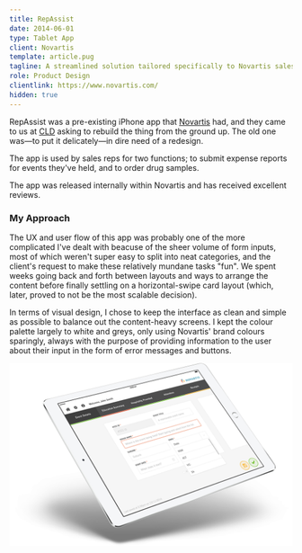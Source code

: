 ```yaml
---
title: RepAssist
date: 2014-06-01
type: Tablet App
client: Novartis
template: article.pug
tagline: A streamlined solution tailored specifically to Novartis sales reps' needs.
role: Product Design
clientlink: https://www.novartis.com/
hidden: true
---
```


RepAssist was a pre-existing iPhone app that <a href="http://www.novartis.com/" target="_blank" class="link-highlight">Novartis</a> had, and they came to us at <a href="http://creativelicence.com.au/" target="_blank" class="link-highlight">CLD</a> asking to rebuild the thing from the ground up. The old one was&mdash;to put it delicately&mdash;in dire need of a redesign.

The app is used by sales reps for two functions; to submit expense reports for events they've held, and to order drug samples.

The app was released internally within Novartis and has received excellent reviews.

### My Approach

The UX and user flow of this app was probably one of the more complicated I've dealt with beacuse of the sheer volume of form inputs, most of which weren't super easy to split into neat categories, and the client's request to make these relatively mundane tasks "fun". We spent weeks going back and forth between layouts and ways to arrange the content before finally settling on a horizontal-swipe card layout (which, later, proved to not be the most scalable decision).

In terms of visual design, I chose to keep the interface as clean and simple as possible to balance out the content-heavy screens. I kept the colour palette largely to white and greys, only using Novartis' brand colours sparingly, always with the purpose of providing information to the user about their input in the form of error messages and buttons.

![RepAssist](repassist.png "RepAssist")
